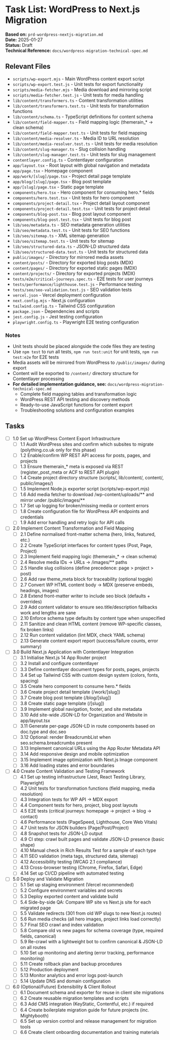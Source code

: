 # Task List: WordPress to Next.js Migration

**Based on:** `prd-wordpress-nextjs-migration.md`  
**Date:** 2025-01-27  
**Status:** Draft  
**Technical Reference:** `docs/wordpress-migration-technical-spec.md`  

## Relevant Files

- `scripts/wp-export.mjs` - Main WordPress content export script
- `scripts/wp-export.test.js` - Unit tests for export functionality
- `scripts/media-fetcher.mjs` - Media download and mirroring script
- `scripts/media-fetcher.test.js` - Unit tests for media handling
- `lib/content/transformers.ts` - Content transformation utilities
- `lib/content/transformers.test.ts` - Unit tests for transformation functions
- `lib/content/schema.ts` - TypeScript definitions for content schema
- `lib/content/field-mapper.ts` - Field mapping logic (themerain_* → clean schema)
- `lib/content/field-mapper.test.ts` - Unit tests for field mapping
- `lib/content/media-resolver.ts` - Media ID to URL resolution
- `lib/content/media-resolver.test.ts` - Unit tests for media resolution
- `lib/content/slug-manager.ts` - Slug collision handling
- `lib/content/slug-manager.test.ts` - Unit tests for slug management
- `contentlayer.config.ts` - Contentlayer configuration
- `app/layout.tsx` - Root layout with global navigation and metadata
- `app/page.tsx` - Homepage component
- `app/work/[slug]/page.tsx` - Project detail page template
- `app/blog/[slug]/page.tsx` - Blog post template
- `app/[slug]/page.tsx` - Static page template
- `components/hero.tsx` - Hero component for consuming hero.* fields
- `components/hero.test.tsx` - Unit tests for hero component
- `components/project-detail.tsx` - Project detail layout component
- `components/project-detail.test.tsx` - Unit tests for project detail
- `components/blog-post.tsx` - Blog post layout component
- `components/blog-post.test.tsx` - Unit tests for blog post
- `lib/seo/metadata.ts` - SEO metadata generation utilities
- `lib/seo/metadata.test.ts` - Unit tests for SEO functions
- `lib/seo/sitemap.ts` - XML sitemap generation
- `lib/seo/sitemap.test.ts` - Unit tests for sitemap
- `lib/seo/structured-data.ts` - JSON-LD structured data
- `lib/seo/structured-data.test.ts` - Unit tests for structured data
- `public/images/` - Directory for mirrored media assets
- `content/posts/` - Directory for exported blog posts (MDX)
- `content/pages/` - Directory for exported static pages (MDX)
- `content/projects/` - Directory for exported projects (MDX)
- `tests/e2e/critical-journeys.spec.ts` - E2E tests for user journeys
- `tests/performance/lighthouse.test.js` - Performance testing
- `tests/seo/seo-validation.test.js` - SEO validation tests
- `vercel.json` - Vercel deployment configuration
- `next.config.mjs` - Next.js configuration
- `tailwind.config.ts` - Tailwind CSS configuration
- `package.json` - Dependencies and scripts
- `jest.config.js` - Jest testing configuration
- `playwright.config.ts` - Playwright E2E testing configuration

### Notes

- Unit tests should be placed alongside the code files they are testing
- Use `npm test` to run all tests, `npm run test:unit` for unit tests, `npm run test:e2e` for E2E tests
- Media assets will be mirrored from WordPress to `/public/images/` during export
- Content will be exported to `/content/` directory structure for Contentlayer processing
- **For detailed implementation guidance, see:** `docs/wordpress-migration-technical-spec.md`
  - Complete field mapping tables and transformation logic
  - WordPress REST API testing and discovery methods
  - Ready-to-use JavaScript functions for content export
  - Troubleshooting solutions and configuration examples

## Tasks

- [ ] 1.0 Set up WordPress Content Export Infrastructure
  - [ ] 1.1 Audit WordPress sites and confirm which subsites to migrate (polything.co.uk only for this phase)
  - [ ] 1.2 Enable/confirm WP REST API access for posts, pages, and projects
  - [ ] 1.3 Ensure themerain_* meta is exposed via REST (register_post_meta or ACF to REST API plugin)
  - [ ] 1.4 Create project directory structure (scripts/, lib/content/, content/, public/images/)
  - [ ] 1.5 Implement Node.js exporter script (scripts/wp-export.mjs)
  - [ ] 1.6 Add media fetcher to download /wp-content/uploads/** and mirror under /public/images/**
  - [ ] 1.7 Set up logging for broken/missing media or content errors
  - [ ] 1.8 Create configuration file for WordPress API endpoints and credentials
  - [ ] 1.9 Add error handling and retry logic for API calls

- [ ] 2.0 Implement Content Transformation and Field Mapping
  - [ ] 2.1 Define normalised front-matter schema (hero, links, featured, etc.)
  - [ ] 2.2 Create TypeScript interfaces for content types (Post, Page, Project)
  - [ ] 2.3 Implement field mapping logic (themerain_* → clean schema)
  - [ ] 2.4 Resolve media IDs → URLs → /images/** paths
  - [ ] 2.5 Handle slug collisions (define precedence: page > project > post)
  - [ ] 2.6 Add raw theme_meta block for traceability (optional toggle)
  - [ ] 2.7 Convert WP HTML content body → MDX (preserve embeds, headings, images)
  - [ ] 2.8 Extend front-matter writer to include seo block (defaults + overrides)
  - [ ] 2.9 Add content validator to ensure seo.title/description fallbacks work and lengths are sane
  - [ ] 2.10 Enforce schema type defaults by content type when unspecified
  - [ ] 2.11 Sanitize and clean HTML content (remove WP-specific classes, fix broken links)
  - [ ] 2.12 Run content validation (lint MDX, check YAML schema)
  - [ ] 2.13 Generate content export report (success/failure counts, error summary)

- [ ] 3.0 Build Next.js Application with Contentlayer Integration
  - [ ] 3.1 Initialise Next.js 14 App Router project
  - [ ] 3.2 Install and configure contentlayer
  - [ ] 3.3 Define contentlayer document types for posts, pages, projects
  - [ ] 3.4 Set up Tailwind CSS with custom design system (colors, fonts, spacing)
  - [ ] 3.5 Create hero component to consume hero.* fields
  - [ ] 3.6 Create project detail template (/work/[slug])
  - [ ] 3.7 Create blog post template (/blog/[slug])
  - [ ] 3.8 Create static page template (/[slug])
  - [ ] 3.9 Implement global navigation, footer, and site metadata
  - [ ] 3.10 Add site-wide JSON-LD for Organization and Website in app/layout.tsx
  - [ ] 3.11 Generate per-page JSON-LD in route components based on doc.type and doc.seo
  - [ ] 3.12 Optional: render BreadcrumbList when seo.schema.breadcrumbs present
  - [ ] 3.13 Implement canonical URLs using the App Router Metadata API
  - [ ] 3.14 Add responsive design and mobile optimization
  - [ ] 3.15 Implement image optimization with Next.js Image component
  - [ ] 3.16 Add loading states and error boundaries

- [ ] 4.0 Create Content Validation and Testing Framework
  - [ ] 4.1 Set up testing infrastructure (Jest, React Testing Library, Playwright)
  - [ ] 4.2 Unit tests for transformation functions (field mapping, media resolution)
  - [ ] 4.3 Integration tests for WP API → MDX export
  - [ ] 4.4 Component tests for hero, project, blog post layouts
  - [ ] 4.5 E2E tests (critical journeys: homepage → project → blog → contact)
  - [ ] 4.6 Performance tests (PageSpeed, Lighthouse, Core Web Vitals)
  - [ ] 4.7 Unit tests for JSON builders (Page/Post/Project)
  - [ ] 4.8 Snapshot tests for JSON-LD output
  - [ ] 4.9 CI step: crawl built pages and validate JSON-LD presence (basic shape)
  - [ ] 4.10 Manual check in Rich Results Test for a sample of each type
  - [ ] 4.11 SEO validation (meta tags, structured data, sitemap)
  - [ ] 4.12 Accessibility testing (WCAG 2.1 compliance)
  - [ ] 4.13 Cross-browser testing (Chrome, Firefox, Safari, Edge)
  - [ ] 4.14 Set up CI/CD pipeline with automated testing

- [ ] 5.0 Deploy and Validate Migration
  - [ ] 5.1 Set up staging environment (Vercel recommended)
  - [ ] 5.2 Configure environment variables and secrets
  - [ ] 5.3 Deploy exported content and validate build
  - [ ] 5.4 Side-by-side QA: Compare WP site vs Next.js site for each migrated page
  - [ ] 5.5 Validate redirects (301 from old WP slugs to new Next.js routes)
  - [ ] 5.6 Run media checks (all hero images, project links load correctly)
  - [ ] 5.7 Final SEO crawl and index validation
  - [ ] 5.8 Compare old vs new pages for schema coverage (type, required fields, canonical)
  - [ ] 5.9 Re-crawl with a lightweight bot to confirm canonical & JSON-LD on all routes
  - [ ] 5.10 Set up monitoring and alerting (error tracking, performance monitoring)
  - [ ] 5.11 Create rollback plan and backup procedures
  - [ ] 5.12 Production deployment
  - [ ] 5.13 Monitor analytics and error logs post-launch
  - [ ] 5.14 Update DNS and domain configuration

- [ ] 6.0 (Optional/Future) Extensibility & Client Rollout
  - [ ] 6.1 Document schema and exporter for reuse in client site migrations
  - [ ] 6.2 Create reusable migration templates and scripts
  - [ ] 6.3 Add CMS integration (KeyStatic, Contentful, etc.) if required
  - [ ] 6.4 Create boilerplate migration guide for future projects (inc. Mightybooth)
  - [ ] 6.5 Set up version control and release management for migration tools
  - [ ] 6.6 Create client onboarding documentation and training materials

